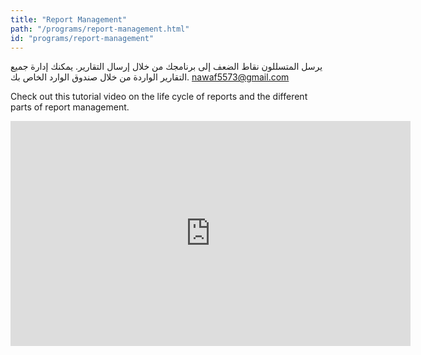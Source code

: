 ```yaml
---
title: "Report Management"
path: "/programs/report-management.html"
id: "programs/report-management"
---
```


يرسل المتسللون نقاط الضعف إلى برنامجك من خلال إرسال التقارير. يمكنك إدارة جميع التقارير الواردة من خلال صندوق الوارد الخاص بك. nawaf5573@gmail.com

Check out this tutorial video on the life cycle of reports and the different parts of report management. 
<iframe id = "ytplayer" type = "text / html" width = "640" height = "360" src = " https://www.youtube-nocookie.com/embed/51QuAfUebsE؟rel=0&autoplay=0&origin= { {site.url}} "Frameborder =" 0 "> </ iframe>

